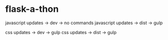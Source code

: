 # flask-a-thon

javascript updates -> dev -> no commands
javascript updates -> dist -> gulp

css updates -> dev -> gulp
css updates -> dist -> gulp

